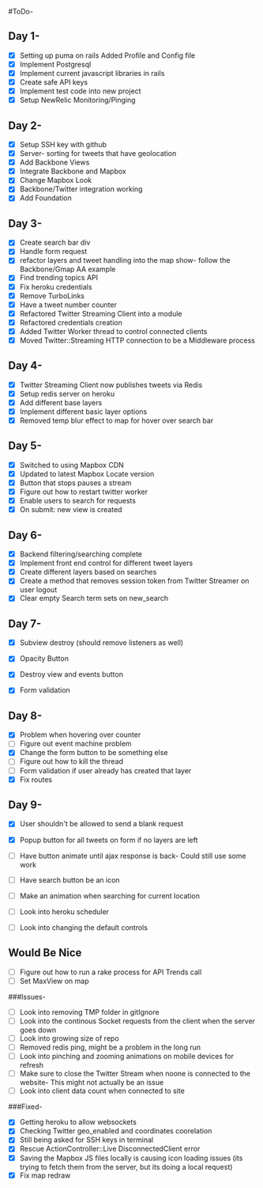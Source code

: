 #ToDo-
## Day 1-
- [X] Setting up puma on rails
Added Profile and Config file
- [X] Implement Postgresql 
- [X] Implement current javascript libraries in rails
- [X] Create safe API keys
- [X] Implement test code into new project
- [X] Setup NewRelic Monitoring/Pinging

## Day 2- 
- [X] Setup SSH key with github
- [X] Server- sorting for tweets that have geolocation 
- [X] Add Backbone Views
- [X] Integrate Backbone and Mapbox
- [X] Change Mapbox Look
- [X] Backbone/Twitter integration working
- [X] Add Foundation

## Day 3- 
- [X] Create search bar div
- [X] Handle form request
- [X] refactor layers and tweet handling into the map show- follow the Backbone/Gmap AA example
- [X] Find trending topics API
- [X] Fix heroku credentials
- [X] Remove TurboLinks
- [X] Have a tweet number counter
- [X] Refactored Twitter Streaming Client into a module
- [X] Refactored credentials creation
- [X] Added Twitter Worker thread to control connected clients
- [X] Moved Twitter::Streaming HTTP connection to be a Middleware process

## Day 4-
- [X] Twitter Streaming Client now publishes tweets via Redis
- [X] Setup redis server on heroku
- [X] Add different base layers
- [X] Implement different basic layer options
- [X] Removed temp blur effect to map for hover over search bar

## Day 5-
- [X] Switched to using Mapbox CDN
- [X] Updated to latest Mapbox Locate version
- [X] Button that stops pauses a stream
- [X] Figure out how to restart twitter worker
- [X] Enable users to search for requests
- [X] On submit: new view is created

## Day 6-
- [X] Backend filtering/searching complete
- [X] Implement front end control for different tweet layers
- [X] Create different layers based on searches
- [X] Create a method that removes session token from Twitter Streamer on user logout
- [X] Clear empty Search term sets on new_search

## Day 7-
- [X] Subview destroy (should remove listeners as well)
- [X] Opacity Button
- [X] Destroy view and events button
- [X] Form validation



## Day 8- 
- [X] Problem when hovering over counter
- [ ] Figure out event machine problem
- [X] Change the form button to be something else
- [ ] Figure out how to kill the thread
- [ ] Form validation if user already has created that layer
- [X] Fix routes

## Day 9-
- [X] User shouldn't be allowed to send a blank request
- [X] Popup button for all tweets on form if no layers are left
- [ ] Have button animate until ajax response is back- Could still use some work

- [ ] Have search button be an icon
- [ ] Make an animation when searching for current location
- [ ] Look into heroku scheduler
- [ ] Look into changing the default controls

## Would Be Nice
- [ ] Figure out how to run a rake process for API Trends call
- [ ] Set MaxView on map

###Issues-
- [ ] Look into removing TMP folder in gitIgnore
- [ ] Look into the continous Socket requests from the client when the server goes down
- [ ] Look into growing size of repo
- [ ] Removed redis ping, might be a problem in the long run
- [ ] Look into pinching and zooming animations on mobile devices for refresh
- [ ] Make sure to close the Twitter Stream when noone is connected to the website- This might not actually be an issue
- [ ] Look into client data count when connected to site

###Fixed-
- [X] Getting heroku to allow websockets
- [X] Checking Twitter geo_enabled and coordinates coorelation
- [X] Still being asked for SSH keys in terminal
- [X] Rescue ActionController::Live DisconnectedClient error
- [X] Saving the Mapbox JS files locally is causing icon loading issues (its trying to fetch them from the server, but its doing a local request)
- [X] Fix map redraw
